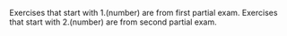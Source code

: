 Exercises that start with 1.(number) are from first partial exam. Exercises that start with 2.(number) are from second partial exam.
